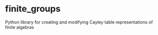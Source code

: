 # finite_groups
Python library for creating and modifying Cayley table representations of finite algebras
